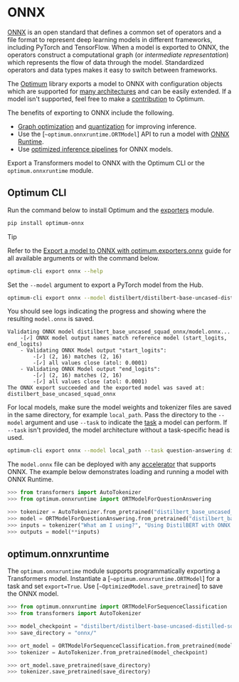 <!--Copyright 2020 The HuggingFace Team. All rights reserved.

Licensed under the Apache License, Version 2.0 (the "License"); you may not use this file except in compliance with
the License. You may obtain a copy of the License at

http://www.apache.org/licenses/LICENSE-2.0

Unless required by applicable law or agreed to in writing, software distributed under the License is distributed on
an "AS IS" BASIS, WITHOUT WARRANTIES OR CONDITIONS OF ANY KIND, either express or implied. See the License for the
specific language governing permissions and limitations under the License.

⚠️ Note that this file is in Markdown but contain specific syntax for our doc-builder (similar to MDX) that may not be
rendered properly in your Markdown viewer.

-->

# ONNX

[ONNX](http://onnx.ai) is an open standard that defines a common set of operators and a file format to represent deep learning models in different frameworks, including PyTorch and TensorFlow. When a model is exported to ONNX, the operators construct a computational graph (or *intermediate representation*) which represents the flow of data through the model. Standardized operators and data types makes it easy to switch between frameworks.

The [Optimum](https://huggingface.co/docs/optimum/index) library exports a model to ONNX with configuration objects which are supported for [many architectures](https://huggingface.co/docs/optimum/exporters/onnx/overview) and can be easily extended. If a model isn't supported, feel free to make a [contribution](https://huggingface.co/docs/optimum/exporters/onnx/usage_guides/contribute) to Optimum.

The benefits of exporting to ONNX include the following.

- [Graph optimization](https://huggingface.co/docs/optimum/onnxruntime/usage_guides/optimization) and [quantization](https://huggingface.co/docs/optimum/onnxruntime/usage_guides/quantization) for improving inference.
- Use the [`~optimum.onnxruntime.ORTModel`] API to run a model with [ONNX Runtime](https://onnxruntime.ai/).
- Use [optimized inference pipelines](https://huggingface.co/docs/optimum/main/en/onnxruntime/usage_guides/pipelines) for ONNX models.

Export a Transformers model to ONNX with the Optimum CLI or the `optimum.onnxruntime` module.

## Optimum CLI

Run the command below to install Optimum and the [exporters](https://huggingface.co/docs/optimum/exporters/overview) module.

```bash
pip install optimum-onnx
```

> [!TIP]
> Refer to the [Export a model to ONNX with optimum.exporters.onnx](https://huggingface.co/docs/optimum/exporters/onnx/usage_guides/export_a_model#exporting-a-model-to-onnx-using-the-cli) guide for all available arguments or with the command below.
>
> ```bash
> optimum-cli export onnx --help
> ```

Set the `--model` argument to export a PyTorch model from the Hub.

```bash
optimum-cli export onnx --model distilbert/distilbert-base-uncased-distilled-squad distilbert_base_uncased_squad_onnx/
```

You should see logs indicating the progress and showing where the resulting `model.onnx` is saved.

```text
Validating ONNX model distilbert_base_uncased_squad_onnx/model.onnx...
	-[✓] ONNX model output names match reference model (start_logits, end_logits)
	- Validating ONNX Model output "start_logits":
		-[✓] (2, 16) matches (2, 16)
		-[✓] all values close (atol: 0.0001)
	- Validating ONNX Model output "end_logits":
		-[✓] (2, 16) matches (2, 16)
		-[✓] all values close (atol: 0.0001)
The ONNX export succeeded and the exported model was saved at: distilbert_base_uncased_squad_onnx
```

For local models, make sure the model weights and tokenizer files are saved in the same directory, for example `local_path`. Pass the directory to the `--model` argument and use `--task` to indicate the [task](https://huggingface.co/docs/optimum/exporters/task_manager) a model can perform. If `--task` isn't provided, the model architecture without a task-specific head is used.

```bash
optimum-cli export onnx --model local_path --task question-answering distilbert_base_uncased_squad_onnx/
```

The `model.onnx` file can be deployed with any [accelerator](https://onnx.ai/supported-tools.html#deployModel) that supports ONNX. The example below demonstrates loading and running a model with ONNX Runtime.

```python
>>> from transformers import AutoTokenizer
>>> from optimum.onnxruntime import ORTModelForQuestionAnswering

>>> tokenizer = AutoTokenizer.from_pretrained("distilbert_base_uncased_squad_onnx")
>>> model = ORTModelForQuestionAnswering.from_pretrained("distilbert_base_uncased_squad_onnx")
>>> inputs = tokenizer("What am I using?", "Using DistilBERT with ONNX Runtime!", return_tensors="pt")
>>> outputs = model(**inputs)
```

## optimum.onnxruntime

The `optimum.onnxruntime` module supports programmatically exporting a Transformers model. Instantiate a [`~optimum.onnxruntime.ORTModel`] for a task and set `export=True`. Use [`~OptimizedModel.save_pretrained`] to save the ONNX model.

```python
>>> from optimum.onnxruntime import ORTModelForSequenceClassification
>>> from transformers import AutoTokenizer

>>> model_checkpoint = "distilbert/distilbert-base-uncased-distilled-squad"
>>> save_directory = "onnx/"

>>> ort_model = ORTModelForSequenceClassification.from_pretrained(model_checkpoint, export=True)
>>> tokenizer = AutoTokenizer.from_pretrained(model_checkpoint)

>>> ort_model.save_pretrained(save_directory)
>>> tokenizer.save_pretrained(save_directory)
```
